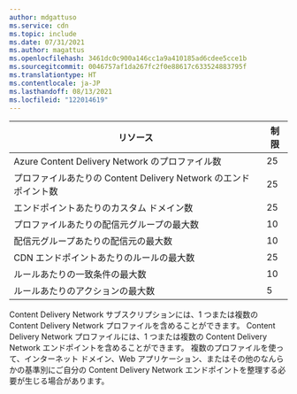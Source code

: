 ```yaml
---
author: mdgattuso
ms.service: cdn
ms.topic: include
ms.date: 07/31/2021
ms.author: magattus
ms.openlocfilehash: 3461dc0c900a146cc1a9a410185ad6cdee5cce1b
ms.sourcegitcommit: 0046757af1da267fc2f0e88617c633524883795f
ms.translationtype: HT
ms.contentlocale: ja-JP
ms.lasthandoff: 08/13/2021
ms.locfileid: "122014619"
---
```

| リソース | 制限 |
| --- | --- |
| Azure Content Delivery Network のプロファイル数 |25 |
| プロファイルあたりの Content Delivery Network のエンドポイント数 |25 |
| エンドポイントあたりのカスタム ドメイン数 |25 |
| プロファイルあたりの配信元グループの最大数 |10 |
| 配信元グループあたりの配信元の最大数 |10 |
| CDN エンドポイントあたりのルールの最大数 |25 |
| ルールあたりの一致条件の最大数   |10 |
| ルールあたりのアクションの最大数    |5 |


Content Delivery Network サブスクリプションには、1 つまたは複数の Content Delivery Network プロファイルを含めることができます。 Content Delivery Network プロファイルには、1 つまたは複数の Content Delivery Network エンドポイントを含めることができます。 複数のプロファイルを使って、インターネット ドメイン、Web アプリケーション、またはその他のなんらかの基準別にご自分の Content Delivery Network エンドポイントを整理する必要が生じる場合があります。 


